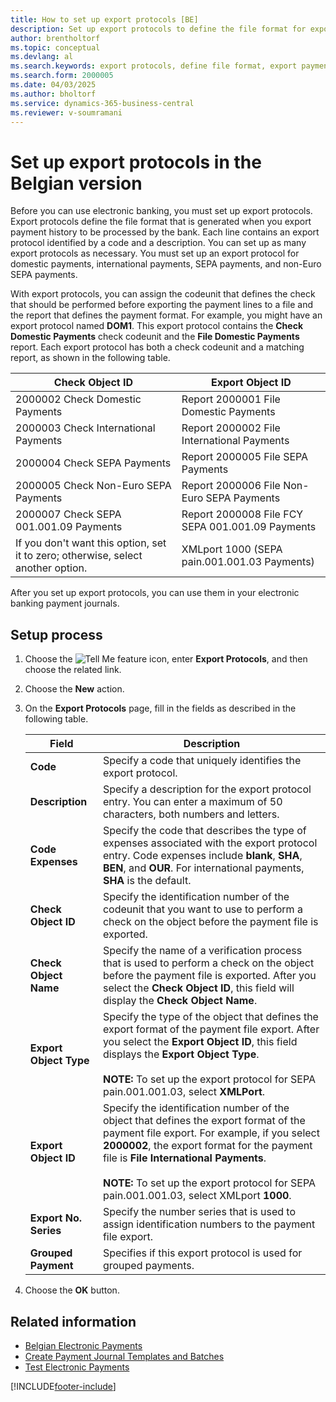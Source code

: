 ```yaml
---
title: How to set up export protocols [BE]
description: Set up export protocols to define the file format for export payment history before using electronic banking.
author: brentholtorf
ms.topic: conceptual
ms.devlang: al
ms.search.keywords: export protocols, define file format, export payment history, electronic banking, Belgian version
ms.search.form: 2000005
ms.date: 04/03/2025
ms.author: bholtorf
ms.service: dynamics-365-business-central
ms.reviewer: v-soumramani
---
```


# Set up export protocols in the Belgian version

Before you can use electronic banking, you must set up export protocols. Export protocols define the file format that is generated when you export payment history to be processed by the bank. Each line contains an export protocol identified by a code and a description. You can set up as many export protocols as necessary. You must set up an export protocol for domestic payments, international payments, SEPA payments, and non-Euro SEPA payments.  

 With export protocols, you can assign the codeunit that defines the check that should be performed before exporting the payment lines to a file and the report that defines the payment format. For example, you might have an export protocol named **DOM1**. This export protocol contains the **Check Domestic Payments** check codeunit and the **File Domestic Payments** report. Each export protocol has both a check codeunit and a matching report, as shown in the following table.  

|**Check Object ID**|**Export Object ID**|  
|-------------------------|--------------------------|  
|2000002 Check Domestic Payments|Report 2000001 File Domestic Payments|  
|2000003 Check International Payments|Report 2000002 File International Payments|  
|2000004 Check SEPA Payments|Report 2000005 File SEPA Payments|  
|2000005 Check Non-Euro SEPA Payments|Report 2000006 File Non-Euro SEPA Payments|  
|2000007 Check SEPA 001.001.09 Payments|Report 2000008 File FCY SEPA 001.001.09 Payments|
|If you don't want this option, set it to zero; otherwise, select another option.|XMLport 1000 (SEPA pain.001.001.03 Payments)|  

 After you set up export protocols, you can use them in your electronic banking payment journals.  

## Setup process

1. Choose the ![Tell Me feature](../../media/ui-search/search_small.png "Tell me what you want to do") icon, enter **Export Protocols**, and then choose the related link.  
1. Choose the **New** action.  
1. On the **Export Protocols**  page, fill in the fields as described in the following table.  

   |Field|Description|  
   |---------------------------------|---------------------------------------|  
   |**Code**|Specify a code that uniquely identifies the export protocol.|  
   |**Description**|Specify a description for the export protocol entry. You can enter a maximum of 50 characters, both numbers and letters.|  
   |**Code Expenses**|Specify the code that describes the type of expenses associated with the export protocol entry. Code expenses include **blank**, **SHA**, **BEN**, and **OUR**. For international payments, **SHA** is the default.|  
   |**Check Object ID**|Specify the identification number of the codeunit that you want to use to perform a check on the object before the payment file is exported.|  
   |**Check Object Name**|Specify the name of a verification process that is used to perform a check on the object before the payment file is exported. After you select the **Check Object ID**, this field will display the **Check Object Name**.|  
   |**Export Object Type**|Specify the type of the object that defines the export format of the payment file export. After you select the **Export Object ID**, this field displays the **Export Object Type**.<br><br/> **NOTE:** To set up the export protocol for SEPA pain.001.001.03, select **XMLPort**.|  
   |**Export Object ID**|Specify the identification number of the object that defines the export format of the payment file export. For example, if you select **2000002**, the export format for the payment file is **File International Payments**.<br><br/> **NOTE:** To set up the export protocol for SEPA pain.001.001.03, select XMLport **1000**.|  
   |**Export No. Series**|Specify the number series that is used to assign identification numbers to the payment file export.|  
   |**Grouped Payment**|Specifies if this export protocol is used for grouped payments.|  

1. Choose the **OK** button.  

## Related information

- [Belgian Electronic Payments](belgian-electronic-payments.md)   
- [Create Payment Journal Templates and Batches](how-to-create-payment-journal-templates-and-batches.md)   
- [Test Electronic Payments](how-to-test-electronic-payments.md)

[!INCLUDE[footer-include](../../includes/footer-banner.md)]
